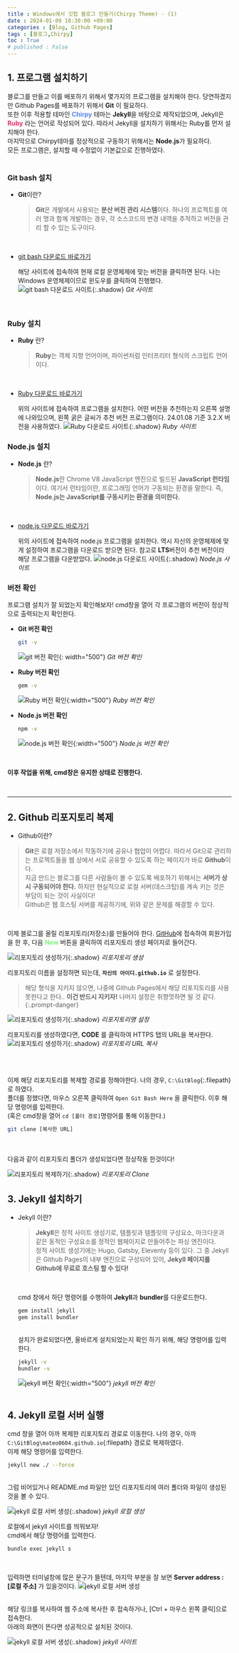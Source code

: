 ```yaml
---
title : Windows에서 깃헙 블로그 만들기(Chirpy Theme) - (1) 
date : 2024-01-09 18:30:00 +09:00
categories : [Blog, Github Pages]
tags : [블로그,Chirpy]
toc : True
# published : False
---
```

## **1. 프로그램 설치하기**

블로그를 만들고 이를 배포하기 위해서 몇가지의 프로그램을 설치해야 한다.
당연하겠지만 Github Pages를 배포하기 위해서 **Git** 이 필요하다.<br>
또한 이후 적용할 테마인 <span style = "color:#5882FA">**Chirpy**</span> 테마는 **Jekyll**을 바탕으로 제작되었으며, Jekyll은 <span style = "color:#FE2E64">**Ruby**</span> 라는 언어로 작성되어 있다. 따라서 Jekyll을 설치하기 위해서는 Ruby를 먼저 설치해야 한다.<br>
마지막으로 Chirpy테마를 정상적으로 구동하기 위해서는 **Node.js**가 필요하다.<br>
모든 프로그램은, 설치할 때 수정없이 기본값으로 진행하였다. 
<br>
<br>

### **Git bash 설치**


  - **Git**이란?
  
    > **Git**은 개발에서 사용되는 **분산 버전 관리 시스템**이다. 하나의 프로젝트를 여러 명과 함께 개발하는 경우, 각 소스코드의 변경 내역을 추적하고 버전을 관리 할 수 있는 도구이다. 

  <br>

  - [git bash 다운로드 바로가기](https://git-scm.com/downloads)

      해당 사이트에 접속하여 현재 로컬 운영체제에 맞는 버전을 클릭하면 된다. 나는 Windows 운영체제이므로 윈도우를 클릭하여 진행했다. 
      ![git bash 다운로드 사이트](/assets/posts/blog/github/01/01.png){:.shadow}
      _Git 사이트_
  <br>  

### **Ruby 설치**
   - **Ruby** 란?
     
       > **Ruby**는 객체 지향 언어이며, 파이썬처럼 인터프리터 형식의 스크립트 언어이다.

   <br>

   - [Ruby 다운로드 바로가기](https://rubyinstaller.org/downloads/)
      
       위의 사이트에 접속하여 프로그램을 설치한다. 어떤 버전을 추천하는지 오른쪽 설명에 나와있으며, 왼쪽 굵은 글씨가 추천 버전 프로그램이다. 24.01.08 기준 3.2.X 버전을 사용하였다. 
       ![Ruby 다운로드 사이트](/assets/posts/blog/github/01/02.png){:.shadow}
       _Ruby 사이트_
       <br>


### **Node.js 설치**
  - **Node.js** 란?
    
      > **Node.js**란 Chrome V8 JavaScript 엔진으로 빌드된 **JavaScript 런타임**이다. 여기서 런타임이란, 프로그래밍 언어가 구동되는 환경을 말한다. 즉, **Node.js는 JavaScript를 구동시키는 환경을 의미한다.**

  <br>

  - [node.js 다운로드 바로가기](https://nodejs.org/en/download)
    
      위의 사이트에 접속하여 node.js 프로그램을 설치한다. 역시 자신의 운영체제에 맞게 설정하여 프로그램을 다운로드 받으면 된다. 참고로 **LTS**버전이 추천 버전이라 해당 프로그램을 다운받았다.
      ![node.js 다운로드 사이트](/assets/posts/blog/github/01/03.png){:.shadow}
      _Node.js 사이트_
      <br>




### **버전 확인**

  프로그램 설치가 잘 되었는지 확인해보자! cmd창을 열어 각 프로그램의 버전이 정상적으로 출력되는지 확인한다.

  - **Git 버전 확인**
    ```bash
    git -v
    ```
    ![git 버전 확인](/assets/posts/blog/github/01/04.png){: width="500"}
    _Git 버전 확인_


  - **Ruby 버전 확인**
    ```bash
    gem -v
    ```
    ![Ruby 버전 확인](/assets/posts/blog/github/01/05.png){:width="500"}
    _Ruby 버전 확인_

  - **Node.js 버전 확인**

    ```bash
    npm -v
    ```
    ![node.js 버전 확인](/assets/posts/blog/github/01/06.png){:width="500"}
    _Node.js 버전 확인_
  <br>

  **이후 작업을 위해, cmd창은 유지한 상태로 진행한다.**
  <br>

  <br>

---

## **2. Github 리포지토리 복제**
- Github이란?
> **Git**은 로컬 저장소에서 작동하기에 공유나 협업이 어렵다. 따라서 Git으로 관리하는 프로젝트들을 웹 상에서 서로 공유할 수 있도록 하는 페이지가 바로 **Github**이다.<br>
    지금 만드는 블로그를 다른 사람들이 볼 수 있도록 배포하기 위해서는 **서버가 상시 구동되어야 한다.** 하지만 현실적으로 로컬 서버(데스크탑)를 계속 키는 것은 부담이 되는 것이 사실이다! <br>
    Github은 웹 호스팅 서버를 제공하기에, 위와 같은 문제를 해결할 수 있다. 
     
  <br>

  이제 블로그를 올릴 리포지토리(저장소)를 만들어야 한다. [GitHub](https://github.com/)에 접속하여 회원가입을 한 후, 다음 <span style = "color:#81F781">**New**</span> 버튼을 클릭하여 리포지토리 생성 페이지로 들어간다.
  <br>

  ![리포지토리 생성하기](/assets/posts/blog/github/01/07.png){:.shadow}
  _리포지토리 생성_
  <br>

  리포지토리 이름을 설정하면 되는데, **`자신의 아이디.github.io`** 로 설정한다. 
  > 해당 형식을 지키지 않으면, 나중에 Github Pages에서 해당 리포지토리를 사용못한다고 한다.. **이건 반드시 지키자!** 나머지 설정은 취향껏하면 될 것 같다.
  {:.prompt-danger}

  ![리포지토리 생성하기](/assets/posts/blog/github/01/08.png){:.shadow}
  _리포지토리명 설정_
  <br>

  리포지토리를 생성하였다면, **CODE** 를 클릭하여 HTTPS 탭의 URL을 복사한다. 
  ![리포지토리 생성하기](/assets/posts/blog/github/01/09.png){:.shadow}
  _리포지토리 URL 복사_

  <br>
  <br>

  이제 해당 리포지토리를 복제할 경로를 정해야한다. 나의 경우, `C:\GitBlog`{:.filepath}로 하였다. <br> 
  폴더를 정했다면, 마우스 오른쪽 클릭하여 `Open Git Bash Here` 을 클릭한다. 이후 해당 명령어를 입력한다.<br>
  (혹은 cmd창을 열어 `cd [폴더 경로]`명령어를 통해 이동한다.)
  ```bash
  git clone [복사한 URL]
  ```
  <br>
  <br>
  다음과 같이 리포지토리 폴더가 생성되었다면 정상작동 한것이다!

  ![리포지토리 복제하기](/assets/posts/blog/github/01/10.png){:.shadow}
  _리포지토리 Clone_
  <br>

## **3. Jekyll 설치하기**
- Jekyll 이란?

  > **Jekyll**은 정적 사이트 생성기로, 템플릿과 템플릿의 구성요소, 마크다운과 같은 동적인 구성요소를 정적인 웹페이지로 만들어주는 파싱 엔진이다.<br>
  정적 사이트 생성기에는 Hugo, Gatsby, Eleventy 등이 있다. 그 중 Jekyll은 Github Pages의 내부 엔진으로 구성되어 있어, **Jekyll 페이지를 Github에  무료로 호스팅 할 수 있다!**

  <br>

  cmd 창에서 하단 명령어를 수행하여 **Jekyll**과 **bundler**를 다운로드한다.
  ```bash
  gem install jekyll
  gem install bundler
  ```
  <br>
  설치가 완료되었다면, 올바르게 설치되었는지 확인 하기 위해, 해당 명령어를 입력한다.
  <br>

  ```bash
  jekyll -v
  bundler -v
  ```
  ![jekyll 버전 확인](/assets/posts/blog/github/01/11.png){:width="500"}
  _jekyll 버전 확인_
  <br>
  <br>

## **4. Jekyll 로컬 서버 실행**
cmd 창을 열어 아까 복제한 리포지토리 경로로 이동한다. 나의 경우, 아까 `C:\GitBlog\mateo0604.github.io`{:filepath} 경로로 복제하였다.<br>
이제 해당 명령어를 입력한다.
```bash
jekyll new ./ --force
```
<br>
그럼 비어있거나 README.md 파일만 있던 리포지토리에 여러 폴더와 파일이 생성된 것을 볼 수 있다.

![jekyll 로컬 서버 생성](/assets/posts/blog/github/01/12.png){:.shadow}
_jekyll 로컬 생성_


로컬에서 jekyll 사이트를 띄워보자!<br>
cmd에서 해당 명령어를 입력한다.
```bash
bundle exec jekyll s
```
<br>

입력하면 터미널창에 많은 문구가 뜰텐데, 마지막 부분을 잘 보면 **Server address : [로컬 주소]** 가 있을것이다.
![jekyll 로컬 서버 생성](/assets/posts/blog/github/01/13.png)
<br>
<br>

해당 링크를 복사하여 웹 주소에 복사한 후 접속하거나, [Ctrl + 마우스 왼쪽 클릭]으로 접속한다.<br>
아래의 화면이 뜬다면 성공적으로 설치된 것이다.

![jekyll 로컬 서버 생성](/assets/posts/blog/github/01/14.png){:.shadow}
_jekyll 사이트_